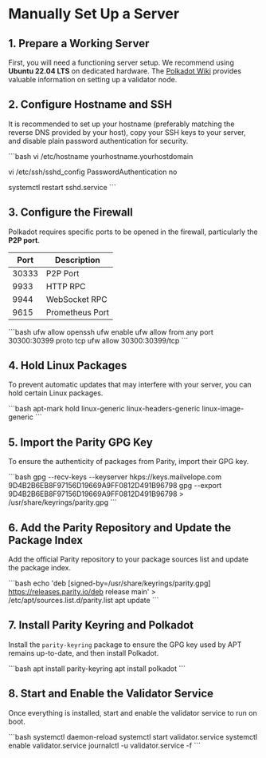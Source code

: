 # Manually Set Up a Server

## 1. Prepare a Working Server
First, you will need a functioning server setup. We recommend using **Ubuntu 22.04 LTS** on dedicated hardware. The [Polkadot Wiki](https://wiki.polkadot.network/docs/maintain-guides-how-to-validate-kusama) provides valuable information on setting up a validator node.

## 2. Configure Hostname and SSH
It is recommended to set up your hostname (preferably matching the reverse DNS provided by your host), copy your SSH keys to your server, and disable plain password authentication for security.

\`\`\`bash
vi /etc/hostname
yourhostname.yourhostdomain

vi /etc/ssh/sshd_config
PasswordAuthentication no

systemctl restart sshd.service
\`\`\`

## 3. Configure the Firewall
Polkadot requires specific ports to be opened in the firewall, particularly the **P2P port**.

| Port   | Description      |
|--------|------------------|
| 30333  | P2P Port         |
| 9933   | HTTP RPC         |
| 9944   | WebSocket RPC    |
| 9615   | Prometheus Port  |

\`\`\`bash
ufw allow openssh
ufw enable
ufw allow from any port 30300:30399 proto tcp
ufw allow 30300:30399/tcp
\`\`\`

## 4. Hold Linux Packages
To prevent automatic updates that may interfere with your server, you can hold certain Linux packages.

\`\`\`bash
apt-mark hold linux-generic linux-headers-generic linux-image-generic
\`\`\`

## 5. Import the Parity GPG Key
To ensure the authenticity of packages from Parity, import their GPG key.

\`\`\`bash
gpg --recv-keys --keyserver hkps://keys.mailvelope.com 9D4B2B6EB8F97156D19669A9FF0812D491B96798
gpg --export 9D4B2B6EB8F97156D19669A9FF0812D491B96798 > /usr/share/keyrings/parity.gpg
\`\`\`

## 6. Add the Parity Repository and Update the Package Index
Add the official Parity repository to your package sources list and update the package index.

\`\`\`bash
echo 'deb [signed-by=/usr/share/keyrings/parity.gpg] https://releases.parity.io/deb release main' > /etc/apt/sources.list.d/parity.list
apt update
\`\`\`

## 7. Install Parity Keyring and Polkadot
Install the `parity-keyring` package to ensure the GPG key used by APT remains up-to-date, and then install Polkadot.

\`\`\`bash
apt install parity-keyring
apt install polkadot
\`\`\`

## 8. Start and Enable the Validator Service
Once everything is installed, start and enable the validator service to run on boot.

\`\`\`bash
systemctl daemon-reload
systemctl start validator.service
systemctl enable validator.service
journalctl -u validator.service -f
\`\`\`
